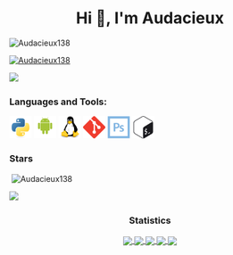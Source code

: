 <h1 align="center">Hi 👋, I'm Audacieux</h1>
<p align="left"> <img src="https://komarev.com/ghpvc/?username=Audacieux138&label=Profile%20views&color=0e75b6&style=flat" alt="Audacieux138" /> </p>

<p align="left"> <a href="https://github.com/ryo-ma/github-profile-trophy"><img src="https://github-profile-trophy.vercel.app/?username=Audacieux138&theme=" alt="Audacieux138" /></a> </p>

<div> <a href="https://github.com/Audacieux138" target="_blank"><img src="https://img.shields.io/badge/GitHub-100000?style=for-the-badge&logo=github&logoColor=white" target="_blank"></a>
</div><h3 align="left">Languages and Tools:</h3>
<p align="left">
<img src="https://raw.githubusercontent.com/teamedwardforever/Readme-Generator/71f25dd8b98329b168142a6b782a107b75eab178/svg/Skills/Languages/python-original.svg" alt="Python" width="40" height="40"/>
<img src="https://raw.githubusercontent.com/teamedwardforever/Readme-Generator/71f25dd8b98329b168142a6b782a107b75eab178/svg/Skills/Mobile/android-original-wordmark.svg" alt="Android" width="40" height="40"/>
<img src="https://raw.githubusercontent.com/teamedwardforever/Readme-Generator/71f25dd8b98329b168142a6b782a107b75eab178/svg/Skills/Other/linux-original.svg" alt="Linux" width="40" height="40"/>
<img src="https://raw.githubusercontent.com/teamedwardforever/Readme-Generator/71f25dd8b98329b168142a6b782a107b75eab178/svg/Skills/Other/git-scm-icon.svg" alt="Git" width="40" height="40"/>
<img src="https://raw.githubusercontent.com/teamedwardforever/Readme-Generator/71f25dd8b98329b168142a6b782a107b75eab178/svg/Skills/Software/photoshop-line.svg" alt="Photoshop" width="40" height="40"/>
<img src="https://raw.githubusercontent.com/teamedwardforever/Readme-Generator/71f25dd8b98329b168142a6b782a107b75eab178/svg/Skills/Devops/gnu_bash-icon.svg" alt="Gnu Bash" width="40" height="40"/>
</p>

<h3 align="left">Stars</h3>
<p>&nbsp;<img align="center" height="180em" src="https://github-readme-stats.vercel.app/api?username=Audacieux138&show_icons=true&locale=en&theme=dark" alt="Audacieux138" /></p>

<img src="https://user-images.githubusercontent.com/73097560/115834477-dbab4500-a447-11eb-908a-139a6edaec5c.gif"><h3 align="center">Statistics</h3>
<div align="center">
<a href="https://github.com/Audacieux138">
<img align="center" src="http://github-profile-summary-cards.vercel.app/api/cards/stats?username=Audacieux138&theme=2077" height="180em" />
<img align="center" src="http://github-profile-summary-cards.vercel.app/api/cards/most-commit-language?username=Audacieux138&theme=2077" height="180em" />
<img align="center" src="http://github-profile-summary-cards.vercel.app/api/cards/repos-per-language?username=Audacieux138&theme=2077" height="180em" />
<img align="center" src="http://github-profile-summary-cards.vercel.app/api/cards/productive-time?username=Audacieux138&theme=2077" height="180em" />
<img align="center" src="http://github-profile-summary-cards.vercel.app/api/cards/profile-details?username=Audacieux138&theme=2077" height="180em" />
</div>
